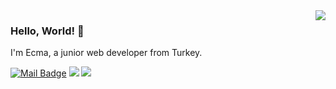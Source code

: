 <img align='right' src="https://github-readme-stats.vercel.app/api?username=nikoplotis&show_icons=true">

### Hello, World! 👋
I'm Ecma, a junior web developer from Turkey.

[![Mail Badge](https://img.shields.io/badge/-ecma@gmail.com-black?style=for-the-badge&logo=gmail)](mailto:stephanscode345@gmail.com)
[![](https://img.shields.io/badge/-instagram-black?style=for-the-badge&logo=instagram)](https://www.instagram.com/thisisecma/)
[![](https://img.shields.io/badge/-twitter-black?style=for-the-badge&logo=twitter)](https://www.twitter.com/markanderson000)

